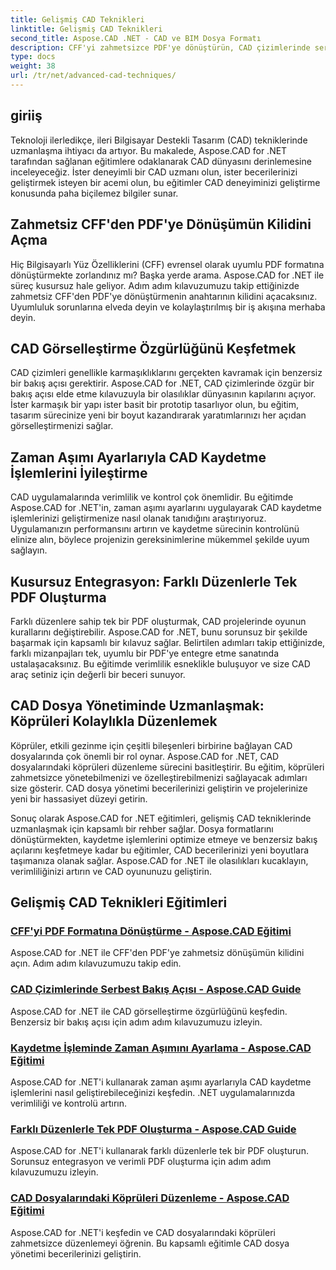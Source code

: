 ```yaml
---
title: Gelişmiş CAD Teknikleri
linktitle: Gelişmiş CAD Teknikleri
second_title: Aspose.CAD .NET - CAD ve BIM Dosya Formatı
description: CFF'yi zahmetsizce PDF'ye dönüştürün, CAD çizimlerinde serbest bakış açısını keşfedin, kaydetme işlemlerinde zaman aşımlarını ayarlayın, Aspose.CAD for .NET eğitimleriyle PDF'ler oluşturun.
type: docs
weight: 38
url: /tr/net/advanced-cad-techniques/
---
```

## giriiş

Teknoloji ilerledikçe, ileri Bilgisayar Destekli Tasarım (CAD) tekniklerinde uzmanlaşma ihtiyacı da artıyor. Bu makalede, Aspose.CAD for .NET tarafından sağlanan eğitimlere odaklanarak CAD dünyasını derinlemesine inceleyeceğiz. İster deneyimli bir CAD uzmanı olun, ister becerilerinizi geliştirmek isteyen bir acemi olun, bu eğitimler CAD deneyiminizi geliştirme konusunda paha biçilemez bilgiler sunar.

## Zahmetsiz CFF'den PDF'ye Dönüşümün Kilidini Açma

Hiç Bilgisayarlı Yüz Özelliklerini (CFF) evrensel olarak uyumlu PDF formatına dönüştürmekte zorlandınız mı? Başka yerde arama. Aspose.CAD for .NET ile süreç kusursuz hale geliyor. Adım adım kılavuzumuzu takip ettiğinizde zahmetsiz CFF'den PDF'ye dönüştürmenin anahtarının kilidini açacaksınız. Uyumluluk sorunlarına elveda deyin ve kolaylaştırılmış bir iş akışına merhaba deyin.

## CAD Görselleştirme Özgürlüğünü Keşfetmek

CAD çizimleri genellikle karmaşıklıklarını gerçekten kavramak için benzersiz bir bakış açısı gerektirir. Aspose.CAD for .NET, CAD çizimlerinde özgür bir bakış açısı elde etme kılavuzuyla bir olasılıklar dünyasının kapılarını açıyor. İster karmaşık bir yapı ister basit bir prototip tasarlıyor olun, bu eğitim, tasarım sürecinize yeni bir boyut kazandırarak yaratımlarınızı her açıdan görselleştirmenizi sağlar.

## Zaman Aşımı Ayarlarıyla CAD Kaydetme İşlemlerini İyileştirme

CAD uygulamalarında verimlilik ve kontrol çok önemlidir. Bu eğitimde Aspose.CAD for .NET'in, zaman aşımı ayarlarını uygulayarak CAD kaydetme işlemlerinizi geliştirmenize nasıl olanak tanıdığını araştırıyoruz. Uygulamanızın performansını artırın ve kaydetme sürecinin kontrolünü elinize alın, böylece projenizin gereksinimlerine mükemmel şekilde uyum sağlayın.

## Kusursuz Entegrasyon: Farklı Düzenlerle Tek PDF Oluşturma

Farklı düzenlere sahip tek bir PDF oluşturmak, CAD projelerinde oyunun kurallarını değiştirebilir. Aspose.CAD for .NET, bunu sorunsuz bir şekilde başarmak için kapsamlı bir kılavuz sağlar. Belirtilen adımları takip ettiğinizde, farklı mizanpajları tek, uyumlu bir PDF'ye entegre etme sanatında ustalaşacaksınız. Bu eğitimde verimlilik esneklikle buluşuyor ve size CAD araç setiniz için değerli bir beceri sunuyor.

## CAD Dosya Yönetiminde Uzmanlaşmak: Köprüleri Kolaylıkla Düzenlemek

Köprüler, etkili gezinme için çeşitli bileşenleri birbirine bağlayan CAD dosyalarında çok önemli bir rol oynar. Aspose.CAD for .NET, CAD dosyalarındaki köprüleri düzenleme sürecini basitleştirir. Bu eğitim, köprüleri zahmetsizce yönetebilmenizi ve özelleştirebilmenizi sağlayacak adımları size gösterir. CAD dosya yönetimi becerilerinizi geliştirin ve projelerinize yeni bir hassasiyet düzeyi getirin.

Sonuç olarak Aspose.CAD for .NET eğitimleri, gelişmiş CAD tekniklerinde uzmanlaşmak için kapsamlı bir rehber sağlar. Dosya formatlarını dönüştürmekten, kaydetme işlemlerini optimize etmeye ve benzersiz bakış açılarını keşfetmeye kadar bu eğitimler, CAD becerilerinizi yeni boyutlara taşımanıza olanak sağlar. Aspose.CAD for .NET ile olasılıkları kucaklayın, verimliliğinizi artırın ve CAD oyununuzu geliştirin.
## Gelişmiş CAD Teknikleri Eğitimleri
### [CFF'yi PDF Formatına Dönüştürme - Aspose.CAD Eğitimi](./converting-cff-to-pdf-format/)
Aspose.CAD for .NET ile CFF'den PDF'ye zahmetsiz dönüşümün kilidini açın. Adım adım kılavuzumuzu takip edin.
### [CAD Çizimlerinde Serbest Bakış Açısı - Aspose.CAD Guide](./free-point-of-view-in-cad-drawings/)
Aspose.CAD for .NET ile CAD görselleştirme özgürlüğünü keşfedin. Benzersiz bir bakış açısı için adım adım kılavuzumuzu izleyin.
### [Kaydetme İşleminde Zaman Aşımını Ayarlama - Aspose.CAD Eğitimi](./setting-timeout-on-save-operation/)
Aspose.CAD for .NET'i kullanarak zaman aşımı ayarlarıyla CAD kaydetme işlemlerini nasıl geliştirebileceğinizi keşfedin. .NET uygulamalarınızda verimliliği ve kontrolü artırın.
### [Farklı Düzenlerle Tek PDF Oluşturma - Aspose.CAD Guide](./creating-single-pdf-with-different-layouts/)
Aspose.CAD for .NET'i kullanarak farklı düzenlerle tek bir PDF oluşturun. Sorunsuz entegrasyon ve verimli PDF oluşturma için adım adım kılavuzumuzu izleyin.
### [CAD Dosyalarındaki Köprüleri Düzenleme - Aspose.CAD Eğitimi](./editing-hyperlinks-in-cad-files/)
Aspose.CAD for .NET'i keşfedin ve CAD dosyalarındaki köprüleri zahmetsizce düzenlemeyi öğrenin. Bu kapsamlı eğitimle CAD dosya yönetimi becerilerinizi geliştirin.